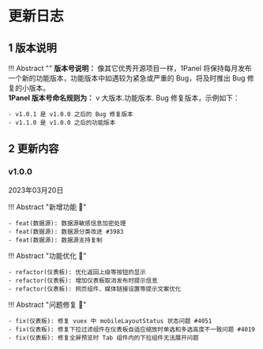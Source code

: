 # 更新日志

## 1 版本说明


!!! Abstract ""
    **版本号说明：** 像其它优秀开源项目一样，1Panel 将保持每月发布一个新的功能版本，功能版本中如遇较为紧急或严重的 Bug，将及时推出 Bug 修复的小版本。  
    **1Panel 版本号命名规则为：** v 大版本.功能版本. Bug 修复版本，示例如下：

    - v1.0.1 是 v1.0.0 之后的 Bug 修复版本
    - v1.1.0 是 v1.0.0 之后的功能版本

## 2 更新内容

### v1.0.0

2023年03月20日

!!! Abstract "新增功能 :star2:"

    - feat(数据源): 数据源敏感信息加密处理
    - feat(数据源): 数据源分类改进 #3983
    - feat(数据源): 数据源支持复制

!!! Abstract "功能优化 :sunflower:"

    - refactor(仪表板): 优化返回上级等按钮的显示
    - refactor(仪表板): 增加仪表板取消发布时提示信息
    - refactor(仪表板): 网页组件、媒体链接设置等提示文案优化

!!! Abstract "问题修复 :palm_tree:"

    - fix(仪表板): 修复 vuex 中 mobileLayoutStatus 状态问题 #4051
    - fix(仪表板): 修复下拉过滤组件在仪表板自适应缩放时单选和多选高度不一致问题 #4019
    - fix(仪表板): 修复全屏预览时 Tab 组件内的下拉组件无法展开问题
